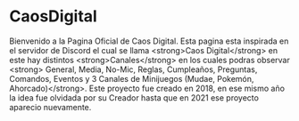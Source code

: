 # CaosDigital
Bienvenido a la Pagina Oficial de Caos Digital. Esta pagina esta inspirada en el servidor de Discord el cual se llama &lt;strong>Caos Digital&lt;/strong> en este hay distintos &lt;strong>Canales&lt;/strong> en los cuales podras observar &lt;strong> General, Media, No-Mic, Reglas, Cumpleaños, Preguntas, Comandos, Eventos y 3 Canales de Minijuegos (Mudae, Pokemón, Ahorcado)&lt;/strong>. Este proyecto fue creado en 2018, en ese mismo año la idea fue olvidada por su Creador hasta que en 2021 ese proyecto aparecio nuevamente.
